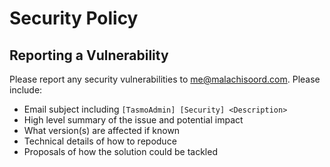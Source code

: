 # Security Policy

## Reporting a Vulnerability

Please report any security vulnerabilities to me@malachisoord.com. Please include:

- Email subject including `[TasmoAdmin] [Security] <Description>`
- High level summary of the issue and potential impact
- What version(s) are affected if known
- Technical details of how to repoduce
- Proposals of how the solution could be tackled

